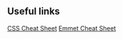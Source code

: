 


## Useful links
[CSS Cheat Sheet](https://websitesetup.org/wp-content/uploads/2019/11/wsu-css-cheat-sheet-gdocs.pdf)
[Emmet Cheat Sheet](https://docs.emmet.io/cheat-sheet/)
